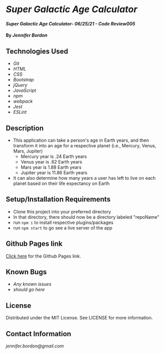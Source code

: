 # _Super Galactic Age Calculator_

#### _Super Galactic Age Calculator- 06/25/21 - Code Review005_

#### By _**Jennifer Bordon**_

## Technologies Used

* _Git_
* _HTML_
* _CSS_ 
* _Bootstrap_
* _jQuery_
* _JavaScript_
* _npm_
* _webpack_
* _Jest_
* _ESLint_


## Description
* This application can take a person's age in Earth years, and then transform it into an age for a respective planet (i.e., Mercury, Venus, Mars, Jupiter)
  - Mercury year is .24 Earth years
  - Venus year is .62 Earth years
  - Mars year is 1.88 Earth years
  - Jupiter year is 11.86 Earth years
* It can also determine how many years a user has left to live on each planet based on their life expectancy on Earth
## Setup/Installation Requirements
* Clone this project into your preferred directory
* In that directory, there should now be a directory labeled "repoName"
* run `npm i` to install respective plugins/packages
* run `npm start` to go see a live server of the app

## Github Pages link

[Click here](https://github.com/bordonj/epicodus-galacticAge) for the Github Pages link. 

## Known Bugs

* _Any known issues_
* _should go here_

## License

Distributed under the MIT License. See LICENSE for more information.

## Contact Information

_jennifer.bordon@gmail.com_